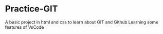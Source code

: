 # Practice-GIT
A basic project in html and css to learn about GIT and Github 
Learning some features of VsCode
